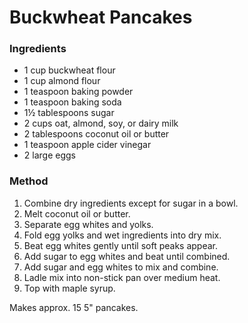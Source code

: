 # Buckwheat Pancakes

### Ingredients

* 1 cup buckwheat flour
* 1 cup almond flour
* 1 teaspoon baking powder
* 1 teaspoon baking soda
* 1½ tablespoons sugar
* 2 cups oat, almond, soy, or dairy milk
* 2 tablespoons coconut oil or butter
* 1 teaspoon apple cider vinegar
* 2 large eggs

### Method

1. Combine dry ingredients except for sugar in a bowl.
2. Melt coconut oil or butter.
3. Separate egg whites and yolks.
4. Fold egg yolks and wet ingredients into dry mix.
5. Beat egg whites gently until soft peaks appear.
6. Add sugar to egg whites and beat until combined.
7. Add sugar and egg whites to mix and combine.
8. Ladle mix into non-stick pan over medium heat.
9. Top with maple syrup.

Makes approx. 15 5" pancakes.

